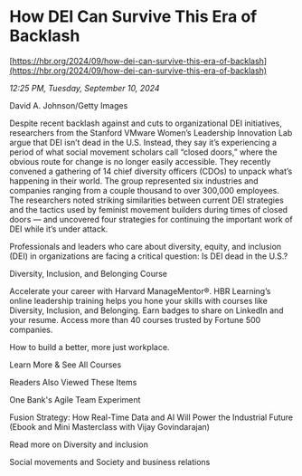 # How DEI Can Survive This Era of Backlash

[https://hbr.org/2024/09/how-dei-can-survive-this-era-of-backlash](https://hbr.org/2024/09/how-dei-can-survive-this-era-of-backlash)

*12:25 PM, Tuesday, September 10, 2024*

David A. Johnson/Getty Images

Despite recent backlash against and cuts to organizational DEI initiatives, researchers from the Stanford VMware Women’s Leadership Innovation Lab argue that DEI isn’t dead in the U.S. Instead, they say it’s experiencing a period of what social movement scholars call “closed doors,” where the obvious route for change is no longer easily accessible. They recently convened a gathering of 14 chief diversity officers (CDOs) to unpack what’s happening in their world. The group represented six industries and companies ranging from a couple thousand to over 300,000 employees. The researchers noted striking similarities between current DEI strategies and the tactics used by feminist movement builders during times of closed doors — and uncovered four strategies for continuing the important work of DEI while it’s under attack.

Professionals and leaders who care about diversity, equity, and inclusion (DEI) in organizations are facing a critical question: Is DEI dead in the U.S.?

Diversity, Inclusion, and Belonging Course

Accelerate your career with Harvard ManageMentor®. HBR Learning’s online leadership training helps you hone your skills with courses like Diversity, Inclusion, and Belonging. Earn badges to share on LinkedIn and your resume. Access more than 40 courses trusted by Fortune 500 companies.

How to build a better, more just workplace.

Learn More & See All Courses

Readers Also Viewed These Items

One Bank's Agile Team Experiment

Fusion Strategy: How Real-Time Data and AI Will Power the Industrial Future (Ebook and Mini Masterclass with Vijay Govindarajan)

Read more on Diversity and inclusion

Social movements and Society and business relations

